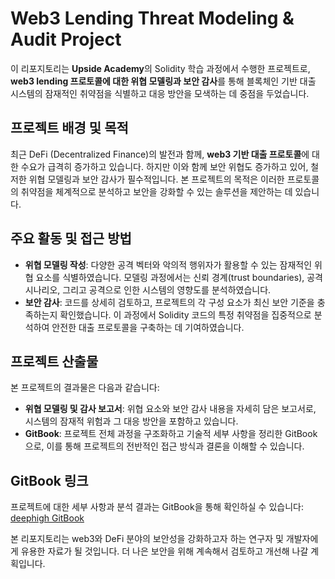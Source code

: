 # Web3 Lending Threat Modeling & Audit Project

이 리포지토리는 **Upside Academy**의 Solidity 학습 과정에서 수행한 프로젝트로, **web3 lending 프로토콜에 대한 위협 모델링과 보안 감사**를 통해 블록체인 기반 대출 시스템의 잠재적인 취약점을 식별하고 대응 방안을 모색하는 데 중점을 두었습니다.

## 프로젝트 배경 및 목적

최근 DeFi (Decentralized Finance)의 발전과 함께, **web3 기반 대출 프로토콜**에 대한 수요가 급격히 증가하고 있습니다. 하지만 이와 함께 보안 위협도 증가하고 있어, 철저한 위협 모델링과 보안 감사가 필수적입니다. 본 프로젝트의 목적은 이러한 프로토콜의 취약점을 체계적으로 분석하고 보안을 강화할 수 있는 솔루션을 제안하는 데 있습니다.

## 주요 활동 및 접근 방법

- **위협 모델링 작성**: 다양한 공격 벡터와 악의적 행위자가 활용할 수 있는 잠재적인 위협 요소를 식별하였습니다. 모델링 과정에서는 신뢰 경계(trust boundaries), 공격 시나리오, 그리고 공격으로 인한 시스템의 영향도를 분석하였습니다.
- **보안 감사**: 코드를 상세히 검토하고, 프로젝트의 각 구성 요소가 최신 보안 기준을 충족하는지 확인했습니다. 이 과정에서 Solidity 코드의 특정 취약점을 집중적으로 분석하여 안전한 대출 프로토콜을 구축하는 데 기여하였습니다.

## 프로젝트 산출물

본 프로젝트의 결과물은 다음과 같습니다:

- **위협 모델링 및 감사 보고서**: 위협 요소와 보안 감사 내용을 자세히 담은 보고서로, 시스템의 잠재적 위험과 그 대응 방안을 포함하고 있습니다.
- **GitBook**: 프로젝트 전체 과정을 구조화하고 기술적 세부 사항을 정리한 GitBook으로, 이를 통해 프로젝트의 전반적인 접근 방식과 결론을 이해할 수 있습니다.

## GitBook 링크

프로젝트에 대한 세부 사항과 분석 결과는 GitBook을 통해 확인하실 수 있습니다: [deephigh GitBook](https://deephigh.gitbook.io/deephigh)

본 리포지토리는 web3와 DeFi 분야의 보안성을 강화하고자 하는 연구자 및 개발자에게 유용한 자료가 될 것입니다. 더 나은 보안을 위해 계속해서 검토하고 개선해 나갈 계획입니다.
